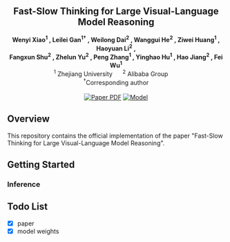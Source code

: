 <!-- # magic-edit.github.io -->

<p align="center">
  <h2 align="center"> Fast-Slow Thinking for Large Visual-Language Model Reasoning
</h2>
  <p align="center">
    <a><strong>Wenyi Xiao<sup>1</sup> , </strong></a>
    <a><strong>Leilei Gan<sup>1†</sup> , </strong></a>
    <a><strong>Weilong Dai<sup>2</sup> , </strong></a>
    <a><strong>Wanggui He<sup>2</sup>  , </strong></a>
    <a><strong>Ziwei Huang<sup>1</sup> , </strong></a>
    <a><strong>Haoyuan Li<sup>2</sup> ,  </strong></a>
    <br>
    <a><strong>Fangxun Shu<sup>2</sup> ,  </strong></a>
    <a><strong>Zhelun Yu<sup>2</sup> , </strong></a>
    <a><strong>Peng Zhang<sup>1</sup> ,  </strong></a>
    <a><strong>Yinghao Hu<sup>1</sup> ,  </strong></a>
    <a><strong>Hao Jiang<sup>2</sup> , </strong></a>
    <a><strong>Fei Wu<sup>1</sup>   </strong></a>
    <br>
    <sup>1</sup> Zhejiang University&nbsp;&nbsp;&nbsp;&nbsp;&nbsp;&nbsp;<sup>2</sup> Alibaba Group&nbsp;&nbsp;&nbsp;&nbsp;&nbsp;&nbsp
    <br>
    <sup>†</sup>Corresponding author
    </br>
    </br>
        <a href="https://arxiv.org/pdf/2504.18458">
        <img src='https://img.shields.io/badge/Paper-Arxiv-orange' alt='Paper PDF'></a>
<!--         <a href="https://huggingface.co/datasets/WenyiXiao/HSA-DPO"> -->
<!--         <img src='https://img.shields.io/badge/Dataset-HuggingFace-yellow' alt='Dataset'></a> -->
        <a href="https://modelscope.cn/models/xiaowenyi/FAST-3B">
        <img src='https://img.shields.io/badge/Model-ModelScope-blue' alt='Model'></a>
        
  </p>
</p>



## Overview

This repository contains the official implementation of the paper "Fast-Slow Thinking for Large Visual-Language Model Reasoning".


## Getting Started

### Inference





## Todo List

- [x] paper
- [x] model weights
